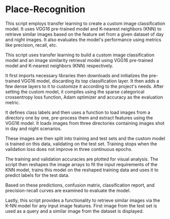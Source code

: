 # Place-Recognition
This script employs transfer learning to create a custom image classification model. It uses VGG16 pre-trained model and K-nearest neighbors (KNN) to retrieve similar images based on the feature set from a given dataset of day and night images. It also evaluates the model's performance using metrics like precision, recall, etc.

This script uses transfer learning to build a custom image classification model and an image similarity retrieval model using VGG16 pre-trained model and K-nearest neighbors (KNN) respectively.

It first imports necessary libraries then downloads and initializes the pre-trained VGG16 model, discarding its top classification layer. It then adds a few dense layers to it to customize it according to the project's needs. After setting the custom model, it compiles using the sparse categorical crossentropy loss function, Adam optimizer and accuracy as the evaluation metric.

It defines class labels and then uses a function to load images from a directory one by one, pre-process them and extract features using the VGG16 model. It loads images from three directories containing images shot in day and night scenarios.

These images are then split into training and test sets and the custom model is trained on this data, validating on the test set. Training stops when the validation loss does not improve in three continuous epochs.

The training and validation accuracies are plotted for visual analysis. The script then reshapes the image arrays to fit the input requirements of the KNN model, trains this model on the reshaped training data and uses it to predict labels for the test data.

Based on these predictions, confusion matrix, classification report, and precision-recall curves are examined to evaluate the model.

Lastly, this script provides a functionality to retrieve similar images via the K-NN model for any input image features. First image from the test set is used as a query and a similar image from the dataset is displayed.

